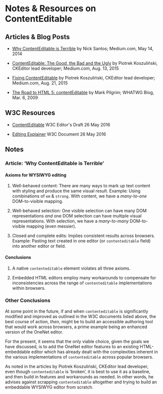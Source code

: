 # Notes &amp; Resources on ContentEditable

## Articles &amp; Blog Posts

* [Why ContentEditable is Terrible](https://medium.engineering/why-contenteditable-is-terrible-122d8a40e480#.9tiaal7bc) by Nick Santos; Medium.com, May 14, 2014

* [ContentEditable: The Good, the Bad and the Ugly](https://medium.com/content-uneditable/contenteditable-the-good-the-bad-and-the-ugly-261a38555e9c#.a6bmsi511) by Piotrek Koszuliński, CKEditor lead developer; Medium.com, Aug. 13, 2015

* [Fixing ContentEditable](https://medium.com/content-uneditable/fixing-contenteditable-1a9a5073c35d#.hgyzapq3w) by Piotrek Koszuliński, CKEditor lead developer; Medium.com, Aug. 21, 2015

* [The Road to HTML 5: contentEditable](https://blog.whatwg.org/the-road-to-html-5-contenteditable) by Mark Pilgrim; WHATWG Blog, Mar. 6, 2009

## W3C Resources

* [ContentEditable](https://w3c.github.io/editing/contentEditable.html) W3C Editor's Draft 26 May 2016

* [Editing Explainer](https://w3c.github.io/editing/editing-explainer.html) W3C Document 26 May 2016

## Notes

### Article: &lsquo;Why ContentEditable is Terrible&rsquo;

#### Axioms for WYSIWYG editing

1. Well-behaved content: There are many ways to mark up text content with styling and produce the same visual result. Example: Using combinations of <code>em</code> &amp; <code>strong</code>. With content, we have a _many-to-one_  DOM-to-visible mapping.

2. Well-behaved selection: One visible selection can have many DOM representations _and_ one DOM selection can have multiple visual representations. With selection, we have a _many-to-many_ DOM-to-visible mapping (even messier).

3. Closed and complete edits: Implies consistent results across browsers. Example: Pasting text created in one editor (or <code>contenteditable</code> field) into another editor or field.

#### Conclusions

1. A native <code>contenteditable</code> element violates all three axioms.

2. Embedded HTML editors employ many workarounds to compensate for inconsistencies across the range of <code>contenteditable</code> implementations within browsers.

### Other Conclusions

At some point in the future, if and when <code>contenteditable</code> is significantly modified and improved as outlined in the W3C documents listed above, the best course of action, _then_, might be to build an accessible authoring tool that would work across browsers, a prime example being an enhanced version of the OneNet editor.

For the present, it seems that the only viable choice, given the goals we have discussed, is to add the OneNet editor features to an existing HTML-embeddable editor which has already dealt with the complexities inherent in the various implementations of <code>contenteditable</code> across popular browsers.

As noted in the articles by Piotrek Koszuliński, CKEditor lead developer, even though <code>contenteditable</code> is &lsquo;broken&rsquo;, it is best to use it as a baseline, and then build in features and workarounds as needed. In other words, he advises against scrapping <code>contenteditable</code> altogether and trying to build an embeddable WYSIWYG editor from scratch.
